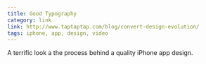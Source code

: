 ```yaml
---
title: Good Typography
category: link
link: http://www.taptaptap.com/blog/convert-design-evolution/
tags: iphone, app, design, video
---
```


A terrific look a the process behind a quality iPhone app design.